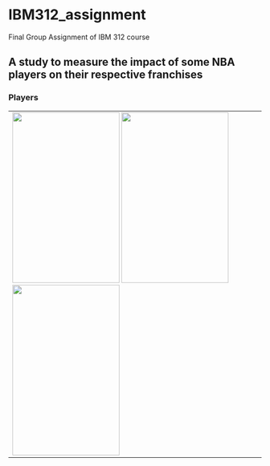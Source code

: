 # IBM312_assignment

Final Group Assignment of IBM 312 course

## A study to measure the impact of some NBA players on their respective franchises

### Players

<table>
  <tr>
    <td>
    <a href="https://www.nba.com/news/history-nba-legend-michael-jordan"><img src="https://i.pinimg.com/originals/f5/34/f8/f534f8a6dee8ec1bc052ec4150b835f6.jpg" height="340" width="213"></a>
     <a href="https://en.wikipedia.org/wiki/LeBron_James"><img src="https://i.pinimg.com/originals/b4/9d/5b/b49d5b99f83dbd923f98a381cd18156f.jpg" height="340" width="213"></a>
      <a href="https://en.wikipedia.org/wiki/Stephen_Curry"><img src="https://www.sikids.com/.image/t_share/MTY4NTE5MDEwNTIzMDMxMzE4/image-placeholder-title.jpg" height="340" width="213"></a>
